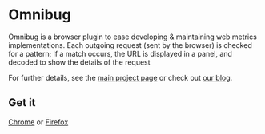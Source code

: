 Omnibug
==========

Omnibug is a browser plugin to ease developing & maintaining web metrics implementations. Each outgoing request
(sent by the browser) is checked for a pattern; if a match occurs, the URL is displayed in a panel, and decoded to show
the details of the request

For further details, see the [main project page](https://omnibug.io/) or check out [our blog](https://omnibug.io/blog/).


## Get it
[Chrome](https://chrome.google.com/webstore/detail/omnibug/bknpehncffejahipecakbfkomebjmokl) or
[Firefox](https://addons.mozilla.org/en-US/firefox/addon/omnibug/)